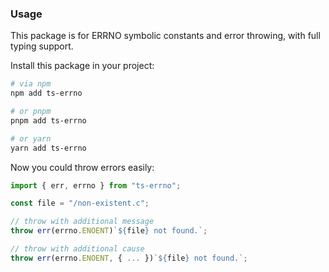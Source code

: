 ### Usage

This package is for ERRNO symbolic constants and error throwing, with full
typing support.

Install this package in your project:

```bash
# via npm
npm add ts-errno

# or pnpm
pnpm add ts-errno

# or yarn
yarn add ts-errno
```

Now you could throw errors easily:

```ts
import { err, errno } from "ts-errno";

const file = "/non-existent.c";

// throw with additional message
throw err(errno.ENOENT)`${file} not found.`;

// throw with additional cause
throw err(errno.ENOENT, { ... })`${file} not found.`;
```
